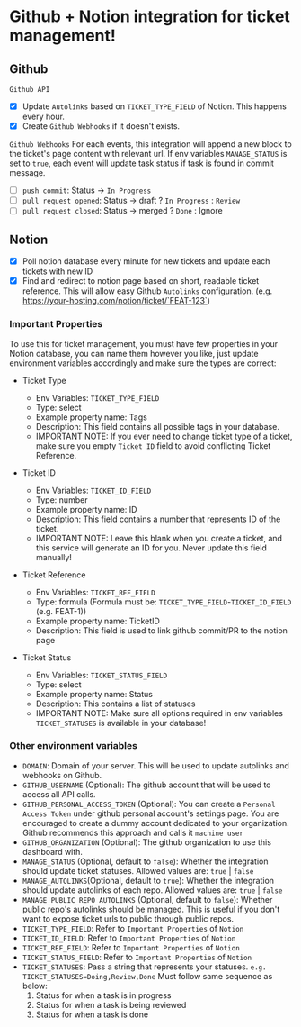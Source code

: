 # Github + Notion integration for ticket management!

## Github

`Github API`

- [x] Update `Autolinks` based on `TICKET_TYPE_FIELD` of Notion. This happens every hour.
- [x] Create `Github Webhooks` if it doesn't exists.

`Github Webhooks`
For each events, this integration will append a new block to the ticket's page content with relevant url. If env variables `MANAGE_STATUS` is set to `true`, each event will update task status if task is found in commit message.

- [ ] `push commit`: Status -> `In Progress`
- [ ] `pull request opened`: Status -> draft ? `In Progress` : `Review`
- [ ] `pull request closed`: Status -> merged ? `Done` : Ignore

## Notion

- [x] Poll notion database every minute for new tickets and update each tickets with new ID
- [x] Find and redirect to notion page based on short, readable ticket reference. This will allow easy Github `Autolinks` configuration. (e.g. https://your-hosting.com/notion/ticket/`FEAT-123`)

### Important Properties

To use this for ticket management, you must have few properties in your Notion database, you can name them however you like, just update environment variables accordingly and make sure the types are correct:

- Ticket Type

  - Env Variables: `TICKET_TYPE_FIELD`
  - Type: select
  - Example property name: Tags
  - Description: This field contains all possible tags in your database.
  - IMPORTANT NOTE: If you ever need to change ticket type of a ticket, make sure you empty `Ticket ID` field to avoid conflicting Ticket Reference.

- Ticket ID

  - Env Variables: `TICKET_ID_FIELD`
  - Type: number
  - Example property name: ID
  - Description: This field contains a number that represents ID of the ticket.
  - IMPORTANT NOTE: Leave this blank when you create a ticket, and this service will generate an ID for you. Never update this field manually!

- Ticket Reference

  - Env Variables: `TICKET_REF_FIELD`
  - Type: formula (Formula must be: `TICKET_TYPE_FIELD`-`TICKET_ID_FIELD` (e.g. FEAT-1))
  - Example property name: TicketID
  - Description: This field is used to link github commit/PR to the notion page

- Ticket Status
  - Env Variables: `TICKET_STATUS_FIELD`
  - Type: select
  - Example property name: Status
  - Description: This contains a list of statuses
  - IMPORTANT NOTE: Make sure all options required in env variables `TICKET_STATUSES` is available in your database!

### Other environment variables

- `DOMAIN`: Domain of your server. This will be used to update autolinks and webhooks on Github.
- `GITHUB_USERNAME` (Optional): The github account that will be used to access all API calls.
- `GITHUB_PERSONAL_ACCESS_TOKEN` (Optional): You can create a `Personal Access Token` under github personal account's settings page. You are encouraged to create a dummy account dedicated to your organization. Github recommends this approach and calls it `machine user`
- `GITHUB_ORGANIZATION` (Optional): The github organization to use this dashboard with.
- `MANAGE_STATUS` (Optional, default to `false`): Whether the integration should update ticket statuses. Allowed values are: `true` | `false`
- `MANAGE_AUTOLINKS`(Optional, default to `true`): Whether the integration should update autolinks of each repo. Allowed values are: `true` | `false`
- `MANAGE_PUBLIC_REPO_AUTOLINKS` (Optional, default to `false`): Whether public repo's autolinks should be managed. This is useful if you don't want to expose ticket urls to public through public repos.
- `TICKET_TYPE_FIELD`: Refer to `Important Properties` of `Notion`
- `TICKET_ID_FIELD`: Refer to `Important Properties` of `Notion`
- `TICKET_REF_FIELD`: Refer to `Important Properties` of `Notion`
- `TICKET_STATUS_FIELD`: Refer to `Important Properties` of `Notion`
- `TICKET_STATUSES`: Pass a string that represents your statuses. `e.g. TICKET_STATUSES=Doing,Review,Done` Must follow same sequence as below:
  1. Status for when a task is in progress
  2. Status for when a task is being reviewed
  3. Status for when a task is done
